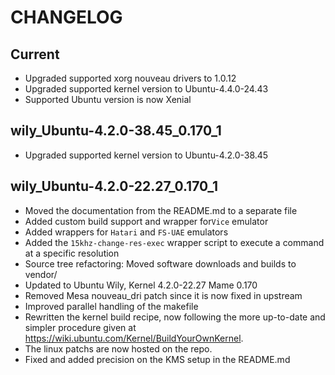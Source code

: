 CHANGELOG
=========

Current
-------

- Upgraded supported xorg nouveau drivers to 1.0.12
- Upgraded supported kernel version to Ubuntu-4.4.0-24.43
- Supported Ubuntu version is now Xenial

wily_Ubuntu-4.2.0-38.45_0.170_1
-------------------------------

- Upgraded supported kernel version to Ubuntu-4.2.0-38.45

wily_Ubuntu-4.2.0-22.27_0.170_1
-------------------------------

- Moved the documentation from the README.md to a separate file
- Added custom build support and wrapper for`Vice` emulator
- Added wrappers for `Hatari` and `FS-UAE` emulators
- Added the `15khz-change-res-exec` wrapper script to execute a command
  at a specific resolution
- Source tree refactoring: Moved software downloads and builds to vendor/
- Updated to Ubuntu Wily, Kernel 4.2.0-22.27 Mame 0.170
- Removed Mesa nouveau_dri patch since it is now fixed in upstream
- Improved parallel handling of the makefile
- Rewritten the kernel build recipe, now following the more 
  up-to-date and simpler procedure given at 
  <https://wiki.ubuntu.com/Kernel/BuildYourOwnKernel>. 
- The linux patchs are now hosted on the repo.
- Fixed and added precision on the KMS setup in the README.md
